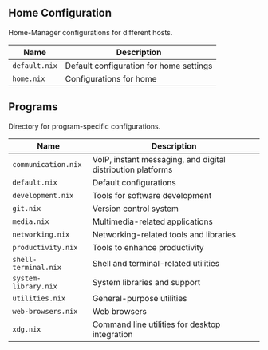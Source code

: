 ## Home Configuration

Home-Manager configurations for different hosts.

| Name                  | Description                                          |
| --------------------- | ---------------------------------------------------- |
| `default.nix`         | Default configuration for home settings              |
| `home.nix`            | Configurations for home

## Programs

Directory for program-specific configurations.

| Name                    | Description                                          |
| ----------------------- | ---------------------------------------------------- |
| `communication.nix`       | VoIP, instant messaging, and digital distribution platforms |
| `default.nix`             | Default configurations                                |
| `development.nix`         | Tools for software development                        |
| `git.nix`                 | Version control system                                |
| `media.nix`               | Multimedia-related applications                      |
| `networking.nix`          | Networking-related tools and libraries                |
| `productivity.nix`        | Tools to enhance productivity                         |
| `shell-terminal.nix`      | Shell and terminal-related utilities                  |
| `system-library.nix`      | System libraries and support                          |
| `utilities.nix`           | General-purpose utilities                             |
| `web-browsers.nix`        | Web browsers                                         |
| `xdg.nix`                 | Command line utilities for desktop integration        |
